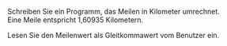 Schreiben Sie ein Programm, das Meilen in Kilometer umrechnet.  
Eine Meile entspricht 1,60935 Kilometern.

Lesen Sie den Meilenwert als Gleitkommawert vom Benutzer ein.